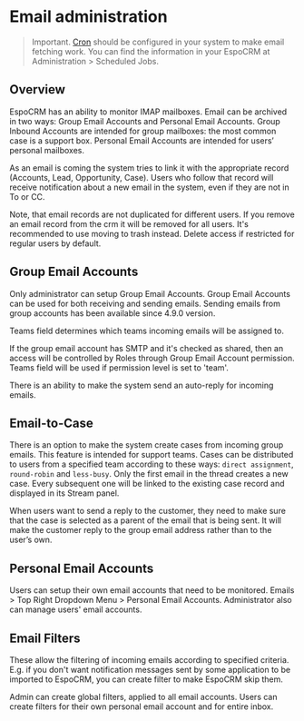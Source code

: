 # Email administration

> Important. [Cron](server-configuration.md#setup-a-crontab) should be configured in your system to make email fetching work. You can find the information in your EspoCRM at Administration > Scheduled Jobs.

## Overview

EspoCRM has an ability to monitor IMAP mailboxes. Email can be archived in two ways: Group Email Accounts and Personal Email Accounts. Group Inbound Accounts are intended for group mailboxes: the most common case is a support box. Personal Email Accounts are intended for users’ personal mailboxes.

As an email is coming the system tries to link it with the appropriate record (Accounts, Lead, Opportunity, Case). Users who follow that record will receive notification about a new email in the system, even if they are not in To or CC.

Note, that email records are not duplicated for different users. If you remove an email record from the crm it will be removed for all users. It's recommended to use moving to trash instead. Delete access if restricted for regular users by default.

## Group Email Accounts

Only administrator can setup Group Email Accounts. Group Email Accounts can be used for both receiving and sending emails. Sending emails from group accounts has been available since 4.9.0 version.

Teams field determines which teams incoming emails will be assigned to. 

If the group email account has SMTP and it's checked as shared, then an access will be controlled by Roles through Group Email Account permission. Teams field will be used if permission level is set to 'team'.

There is an ability to make the system send an auto-reply for incoming emails.

## Email-to-Case

There is an option to make the system create cases from incoming group emails. 
This feature is intended for support teams. 
Cases can be distributed to users from a specified team according to these ways: 
`direct assignment`, `round-robin` and `less-busy`. 
Only the first email in the thread creates a new case. 
Every subsequent one will be linked to the existing case record and displayed in its Stream panel.

When users want to send a reply to the customer, they need to make sure that the case is selected as a parent of the email that is being sent. It will make the customer reply to the group email address rather than to the user’s own.

## Personal Email Accounts

Users can setup their own email accounts that need to be monitored. Emails > Top Right Dropdown Menu > Personal Email Accounts. Administrator also can manage users' email accounts.

## Email Filters

These allow the filtering of incoming emails according to specified criteria. E.g. if you don't want notification messages sent by some application to be imported to EspoCRM, you can create filter to make EspoCRM skip them.

Admin can create global filters, applied to all email accounts. Users can create filters for their own personal email account and for entire inbox.
